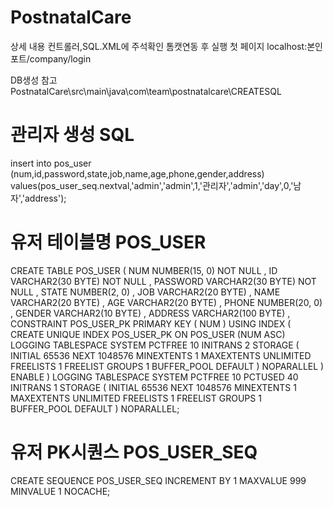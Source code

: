 # PostnatalCare

상세 내용 컨트롤러,SQL.XML에 주석확인
톰캣연동 후 실행 첫 페이지  localhost:본인포트/company/login

DB생성 참고
PostnatalCare\src\main\java\com\team\postnatalcare\CREATESQL

# 관리자 생성 SQL 
insert into pos_user (num,id,password,state,job,name,age,phone,gender,address) values(pos_user_seq.nextval,'admin','admin',1,'관리자','admin','day',0,'남자','address');

# 유저 테이블명 POS_USER

CREATE TABLE POS_USER 
(
  NUM NUMBER(15, 0) NOT NULL 
, ID VARCHAR2(30 BYTE) NOT NULL 
, PASSWORD VARCHAR2(30 BYTE) NOT NULL 
, STATE NUMBER(2, 0) 
, JOB VARCHAR2(20 BYTE) 
, NAME VARCHAR2(20 BYTE) 
, AGE VARCHAR2(20 BYTE) 
, PHONE NUMBER(20, 0) 
, GENDER VARCHAR2(10 BYTE) 
, ADDRESS VARCHAR2(100 BYTE) 
, CONSTRAINT POS_USER_PK PRIMARY KEY 
  (
    NUM 
  )
  USING INDEX 
  (
      CREATE UNIQUE INDEX POS_USER_PK ON POS_USER (NUM ASC) 
      LOGGING 
      TABLESPACE SYSTEM 
      PCTFREE 10 
      INITRANS 2 
      STORAGE 
      ( 
        INITIAL 65536 
        NEXT 1048576 
        MINEXTENTS 1 
        MAXEXTENTS UNLIMITED 
        FREELISTS 1 
        FREELIST GROUPS 1 
        BUFFER_POOL DEFAULT 
      ) 
      NOPARALLEL 
  )
  ENABLE 
) 
LOGGING 
TABLESPACE SYSTEM 
PCTFREE 10 
PCTUSED 40 
INITRANS 1 
STORAGE 
( 
  INITIAL 65536 
  NEXT 1048576 
  MINEXTENTS 1 
  MAXEXTENTS UNLIMITED 
  FREELISTS 1 
  FREELIST GROUPS 1 
  BUFFER_POOL DEFAULT 
) 
NOPARALLEL;

# 유저 PK시퀀스 POS_USER_SEQ
CREATE SEQUENCE POS_USER_SEQ INCREMENT BY 1 MAXVALUE 999 MINVALUE 1 NOCACHE;


